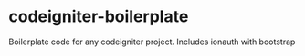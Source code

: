 # codeigniter-boilerplate
Boilerplate code for any codeigniter project. Includes ionauth with bootstrap
